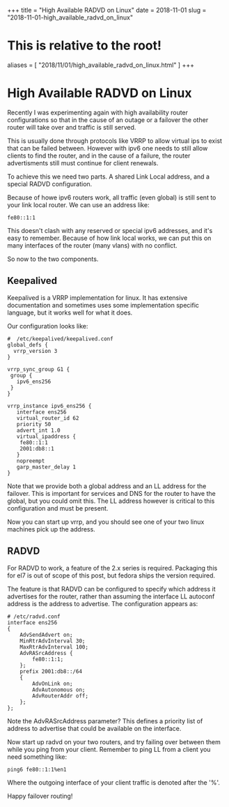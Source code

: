 +++
title = "High Available RADVD on Linux"
date = 2018-11-01
slug = "2018-11-01-high_available_radvd_on_linux"
# This is relative to the root!
aliases = [ "2018/11/01/high_available_radvd_on_linux.html" ]
+++
# High Available RADVD on Linux

Recently I was experimenting again with high availability router
configurations so that in the cause of an outage or a failover the other
router will take over and traffic is still served.

This is usually done through protocols like VRRP to allow virtual ips to
exist that can be failed between. However with ipv6 one needs to still
allow clients to find the router, and in the cause of a failure, the
router advertisments still must continue for client renewals.

To achieve this we need two parts. A shared Link Local address, and a
special RADVD configuration.

Because of howe ipv6 routers work, all traffic (even global) is still
sent to your link local router. We can use an address like:

    fe80::1:1

This doesn\'t clash with any reserved or special ipv6 addresses, and
it\'s easy to remember. Because of how link local works, we can put this
on many interfaces of the router (many vlans) with no conflict.

So now to the two components.

## Keepalived

Keepalived is a VRRP implementation for linux. It has extensive
documentation and sometimes uses some implementation specific language,
but it works well for what it does.

Our configuration looks like:

    #  /etc/keepalived/keepalived.conf
    global_defs {
      vrrp_version 3
    }

    vrrp_sync_group G1 {
     group {
       ipv6_ens256
     }
    }

    vrrp_instance ipv6_ens256 {
       interface ens256
       virtual_router_id 62
       priority 50
       advert_int 1.0
       virtual_ipaddress {
        fe80::1:1
        2001:db8::1
       }
       nopreempt
       garp_master_delay 1
    }

Note that we provide both a global address and an LL address for the
failover. This is important for services and DNS for the router to have
the global, but you could omit this. The LL address however is critical
to this configuration and must be present.

Now you can start up vrrp, and you should see one of your two linux
machines pick up the address.

## RADVD

For RADVD to work, a feature of the 2.x series is required. Packaging
this for el7 is out of scope of this post, but fedora ships the version
required.

The feature is that RADVD can be configured to specify which address it
advertises for the router, rather than assuming the interface LL
autoconf address is the address to advertise. The configuration appears
as:

    # /etc/radvd.conf
    interface ens256
    {
        AdvSendAdvert on;
        MinRtrAdvInterval 30;
        MaxRtrAdvInterval 100;
        AdvRASrcAddress {
            fe80::1:1;
        };
        prefix 2001:db8::/64
        {
            AdvOnLink on;
            AdvAutonomous on;
            AdvRouterAddr off;
        };
    };

Note the AdvRASrcAddress parameter? This defines a priority list of
address to advertise that could be available on the interface.

Now start up radvd on your two routers, and try failing over between
them while you ping from your client. Remember to ping LL from a client
you need something like:

    ping6 fe80::1:1%en1

Where the outgoing interface of your client traffic is denoted after the
\'%\'.

Happy failover routing!

